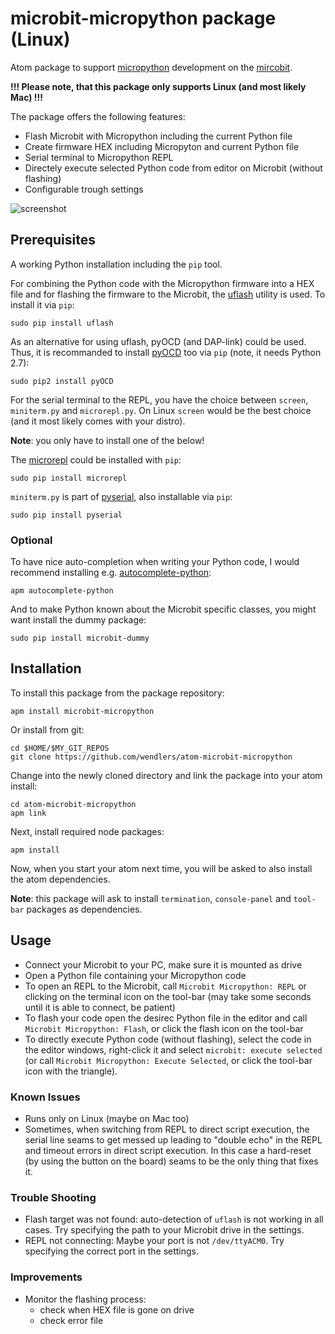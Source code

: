 # microbit-micropython package (Linux)

Atom package to support [micropython](https://microbit-micropython.readthedocs.io/en/latest/)
development on the [mircobit](http://microbit.org/).

__!!! Please note, that this package only supports Linux (and most likely Mac) !!!__

The package offers the following features:

* Flash Microbit with Micropython including the current Python file
* Create firmware HEX including Micropyton and current Python file
* Serial terminal to Micropython REPL
* Directely execute selected Python code from editor on Microbit (without flashing)
* Configurable trough settings

![screenshot](https://raw.githubusercontent.com/wendlers/atom-microbit-micropython/master/doc/screen.png)

## Prerequisites

A working Python installation including the `pip` tool.

For combining the Python code with the Micropython firmware into a HEX
file and for flashing the firmware to the Microbit, the
[uflash](https://github.com/ntoll/uflash) utility is used. To install it
via `pip`:

    sudo pip install uflash

As an alternative for using uflash, pyOCD (and DAP-link) could be used. Thus,
it is recommanded to install [pyOCD](https://github.com/mbedmicro/pyOCD)
too via `pip` (note, it needs Python 2.7):

    sudo pip2 install pyOCD

For the serial terminal to the REPL, you have the choice between `screen`,
`miniterm.py` and `microrepl.py`. On Linux `screen` would be the best choice
(and it most likely comes with your distro).

__Note__: you only have to install one of the below!

The [microrepl](https://github.com/ntoll/microrepl) could be installed with
`pip`:

    sudo pip install microrepl

`miniterm.py` is part of [pyserial](https://github.com/pyserial/pyserial),
also installable via `pip`:

    sudo pip install pyserial

### Optional

To have nice auto-completion when writing your Python code, I would recommend
installing e.g. [autocomplete-python](https://atom.io/packages/autocomplete-python):

    apm autocomplete-python

And to make Python known about the Microbit specific classes, you might want
install the dummy package:

    sudo pip install microbit-dummy

## Installation

To install this package from the package repository:

    apm install microbit-micropython

Or install from git:

    cd $HOME/$MY_GIT_REPOS
    git clone https://github.com/wendlers/atom-microbit-micropython

Change into the newly cloned directory and link the package into your atom install:

    cd atom-microbit-micropython
    apm link

Next, install required node packages:

    apm install

Now, when you start your atom next time, you will be asked to also install the atom dependencies.

__Note__: this package will ask to install `termination`, `console-panel` and
`tool-bar` packages as dependencies.

## Usage

* Connect your Microbit to your PC, make sure it is mounted as drive
* Open a Python file containing your Micropython code
* To open an REPL to the Microbit, call `Microbit Micropython: REPL` or
  clicking on the terminal icon on the tool-bar (may take some seconds until
  it is able to connect, be patient)
* To flash your code open the desirec Python file in the editor and call
  `Microbit Micropython: Flash`, or click the flash icon on the tool-bar
* To directly execute Python code (without flashing), select the code in the
  editor windows, right-click it and select `microbit: execute selected` (or
  call `Microbit Micropython: Execute Selected`, or click the tool-bar icon
  with the triangle).

### Known Issues

* Runs only on Linux (maybe on Mac too)
* Sometimes, when switching from REPL to direct script execution, the serial
  line seams to get messed up leading to "double echo" in the REPL and
  timeout errors in direct script execution. In this case a hard-reset (by
  using the button on the board) seams to be the only thing that fixes it.

### Trouble Shooting

* Flash target was not found: auto-detection of `uflash` is not working in all
  cases. Try specifying the path to your Microbit drive in the settings.
* REPL not connecting: Maybe your port is not `/dev/ttyACM0`. Try specifying the
  correct port in the settings.

### Improvements

* Monitor the flashing process:
  - check when HEX file is gone on drive
  - check error file
